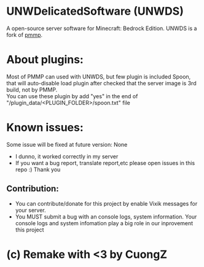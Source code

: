 # UNWDelicatedSoftware (UNWDS)	

A open-source server software for Minecraft: Bedrock Edition. UNWDS is a fork of [pmmp](https://github.com/pmmp/PocketMine-MP).

# About plugins:	
Most of PMMP can used with UNWDS, but few plugin is included Spoon, that will auto-disable load plugin after checked that the server image is 3rd build, not by PMMP.	
You can use these plugin by add "yes" in the end of "/plugin_data/<PLUGIN_FOLDER>/spoon.txt" file	

# Known issues:	
Some issue will be fixed at future version:	
None	
+ I dunno, it worked correctly in my server	
+ If you want a bug report, translate report,etc please open issues in this repo :) Thank you	

## Contribution:	
+ You can contribute/donate for this project by enable Vixik messages for your server.	
+ You MUST submit a bug with an console logs, system information. Your console logs and system infomation play a big role in our inprovement this project	

# (c) Remake with <3 by CuongZ
